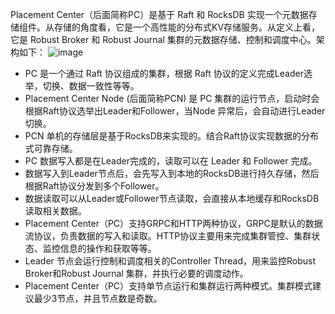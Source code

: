 Placement Center（后面简称PC）是基于 Raft 和 RocksDB 实现一个元数据存储组件。从存储的角度看，它是一个高性能的分布式KV存储服务。从定义上看，它是 Robust Broker 和 Robust Journal 集群的元数据存储、控制和调度中心。架构如下：
![image](../../images/doc-image1.png)
- PC 是一个通过 Raft 协议组成的集群，根据 Raft 协议的定义完成Leader选举，切换、数据一致性等等。
- Placement Center Node (后面简称PCN) 是 PC 集群的运行节点，启动时会根据Raft协议选举出Leader和Follower，当Node 异常后，会自动进行Leader切换。
- PCN 单机的存储层是基于RocksDB来实现的。结合Raft协议实现数据的分布式可靠存储。
- PC 数据写入都是在Leader完成的，读取可以在 Leader 和 Follower 完成。
- 数据写入到Leader节点后，会先写入到本地的RocksDB进行持久存储，然后根据Raft协议分发到多个Follower。
- 数据读取可以从Leader或Follower节点读取，会直接从本地缓存和RocksDB读取相关数据。
- Placement Center（PC）支持GRPC和HTTP两种协议，GRPC是默认的数据流协议，负责数据的写入和读取。HTTP协议主要用来完成集群管控、集群状态、监控信息的操作和获取等等。
- Leader 节点会运行控制和调度相关的Controller Thread，用来监控Robust Broker和Robust Journal 集群，并执行必要的调度动作。
- Placement Center（PC）支持单节点运行和集群运行两种模式。集群模式建议最少3节点，并且节点数是奇数。
